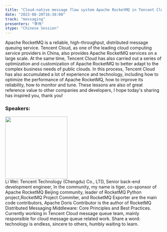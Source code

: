 ```yaml
---
title: "Cloud-native message flow system Apache RocketMQ in Tencent Cloud mass production practice"
date: "2023-08-20T16:30:00" 
track: "messaging"
presenters: "李伟"
stype: "Chinese Session"
---
```

Apache RocketMQ is a reliable, high-throughput, distributed message queuing service.
Tencent Cloud, as one of the leading cloud computing service providers in China, also provides Apache RocketMQ services on a large scale. At the same time, Tencent Cloud has also carried out a series of optimization and customization of Apache RocketMQ to better adapt to the complex business needs of public clouds.
In this process, Tencent Cloud has also accumulated a lot of experience and technology, including how to optimize the performance of Apache RocketMQ, how to improve its reliability, how to monitor and tune. These lessons are also of great reference value to other companies and developers,
I hope today's sharing has inspired you, thank you!
 ### Speakers: 
 <img src="https://img.bagevent.com/resource/20230516/2143358350.jpg" width="200" /><br>Li Wei: Tencent Technology (Chengdu) Co., LTD, Senior back-end development engineer, In the community, my name is tiger, co-sponsor of Apache RocketMQ Beijing community, leader of RocketMQ Python project,RocketMQ Project Commiter, and RocketMQ Exporter are the main code contributors, Apache Doris Contributor is the author of RocketMQ Distributed Messaging Middleware: Core Principles and Best Practices.
Currently working in Tencent Cloud message queue team, mainly responsible for cloud message queue related work. Share a word: technology is endless, sincere to others, humbly waiting to learn.
 <br><br>